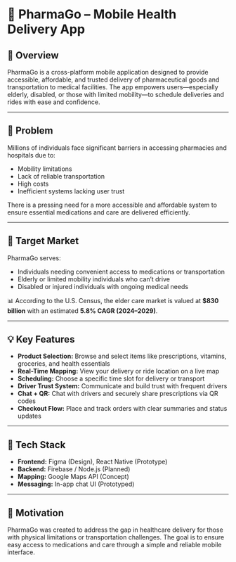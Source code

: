 # 💊 PharmaGo – Mobile Health Delivery App

## 📱 Overview

PharmaGo is a cross-platform mobile application designed to provide accessible, affordable, and trusted delivery of pharmaceutical goods and transportation to medical facilities. The app empowers users—especially elderly, disabled, or those with limited mobility—to schedule deliveries and rides with ease and confidence.

---

## 🚨 Problem

Millions of individuals face significant barriers in accessing pharmacies and hospitals due to:

- Mobility limitations  
- Lack of reliable transportation  
- High costs  
- Inefficient systems lacking user trust  

There is a pressing need for a more accessible and affordable system to ensure essential medications and care are delivered efficiently.

---

## 🎯 Target Market

PharmaGo serves:

- Individuals needing convenient access to medications or transportation  
- Elderly or limited mobility individuals who can’t drive  
- Disabled or injured individuals with ongoing medical needs  

📊 According to the U.S. Census, the elder care market is valued at **$830 billion** with an estimated **5.8% CAGR (2024–2029)**.

---

## 💡 Key Features

- **Product Selection:** Browse and select items like prescriptions, vitamins, groceries, and health essentials  
- **Real-Time Mapping:** View your delivery or ride location on a live map  
- **Scheduling:** Choose a specific time slot for delivery or transport  
- **Driver Trust System:** Communicate and build trust with frequent drivers  
- **Chat + QR:** Chat with drivers and securely share prescriptions via QR codes  
- **Checkout Flow:** Place and track orders with clear summaries and status updates  

---

## 🚀 Tech Stack

- **Frontend:** Figma (Design), React Native (Prototype)  
- **Backend:** Firebase / Node.js (Planned)  
- **Mapping:** Google Maps API (Concept)  
- **Messaging:** In-app chat UI (Prototyped)

---

## 🧠 Motivation

PharmaGo was created to address the gap in healthcare delivery for those with physical limitations or transportation challenges. The goal is to ensure easy access to medications and care through a simple and reliable mobile interface.

